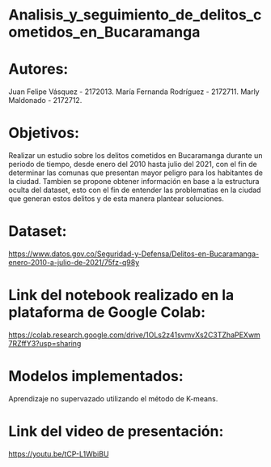 # Analisis_y_seguimiento_de_delitos_cometidos_en_Bucaramanga


# Autores:
Juan Felipe Vásquez - 2172013.
María Fernanda Rodríguez - 2172711.
Marly Maldonado - 2172712.


# Objetivos:
Realizar un estudio sobre los delitos cometidos en Bucaramanga durante un periodo de tiempo, desde enero del 2010 hasta julio del 2021, con el fin de determinar las comunas que presentan mayor peligro para los habitantes de la ciudad. Tambien se propone obtener información en base a la estructura oculta del dataset, esto con el fin de entender las problematias en la ciudad que generan estos delitos y de esta manera plantear soluciones.


# Dataset:
https://www.datos.gov.co/Seguridad-y-Defensa/Delitos-en-Bucaramanga-enero-2010-a-julio-de-2021/75fz-q98y

# Link del notebook realizado en la plataforma de Google Colab:
https://colab.research.google.com/drive/1OLs2z41svmvXs2C3TZhaPEXwm7RZffY3?usp=sharing

# Modelos implementados:
Aprendizaje no supervazado utilizando el método de K-means.

# Link del video de presentación:
https://youtu.be/tCP-L1WbiBU
